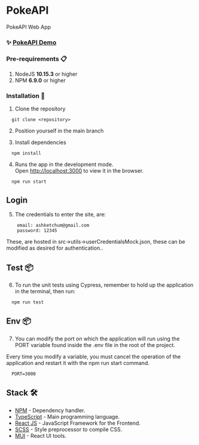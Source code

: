 # PokeAPI

PokeAPI Web App

### ✨ [PokeAPI Demo](https://poke-api-monoma.vercel.app/)

### Pre-requirements 📋

1. NodeJS **10.15.3** or higher
2. NPM **6.9.0** or higher

### Installation 🔧

1. Clone the repository

```shell
  git clone <repository>
```

2. Position yourself in the main branch

3. Install dependencies

```shell
  npm install
```

4. Runs the app in the development mode.\
Open [http://localhost:3000](http://localhost:3000) to view it in the browser.

```shell
  npm run start
```

## Login

5. The credentials to enter the site, are:

```shell
    email: ashketchum@gmail.com
    password: 12345
```
These, are hosted in src->utils->userCredentialsMock.json, these can be modified as desired for authentication..

## Test 📦

6. To run the unit tests using Cypress, remember to hold up the application in the terminal, then run:
```shell
  npm run test
```

## Env 📦

7. You can modify the port on which the application will run using the PORT variable found inside the .env file in the root of the project.

Every time you modify a variable, you must cancel the operation of the application and restart it with the npm run start command.

```shell
  PORT=3000
```
## Stack 🛠️

- [NPM](https://www.npmjs.com/) - Dependency handler.
- [TypeScript](https://www.typescriptlang.org/) - Main programming language.
- [React JS](https://es.reactjs.org/) - JavaScript Framework for the Frontend.
- [SCSS](https://sass-lang.com/guide) - Style preprocessor to compile CSS.
- [MUI](https://mui.com/) - React UI tools.